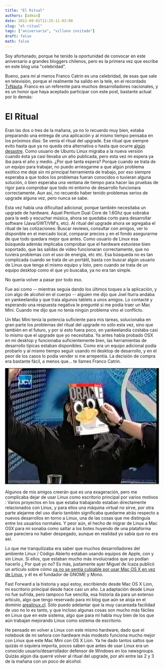 ```yaml
---
title: "El Ritual"
authors: [admin]
date: 2012-09-01T12:25:11-03:00
slug: "el-ritual"
tags: ["aniversario", "villano invitado"]
draft: false
math: false
---
```


Soy afortunado, porque he tenido la oportunidad de convocar en este
aniversario a grandes bloggers chilenos, pero es la primera vez que
escribe en este blog una "celebridad".

Bueno, para mi al menos Franco Catrin es una celebridad, de esas que
sale en televisión, porque el realmente ha salido en la tele, en el
recordado
[TvNauta](http://www.youtube.com/watch?feature=player_embedded&v=yxhrpbV0xAU).
Franco es un referente para muchos desarrolladores nacionales, y es un
honor que haya aceptado participar con este post, bastante actual por lo
demás:

El Ritual 
=========

Eran las dos o tres de la mañana, ya no lo recuerdo muy bien, estaba
preparando una entrega de una aplicación y al mismo tiempo pensaba en
los próximos días: Se venía el ritual del upgrade. Ese ritual que
siempre evito hasta que ya no queda otra alternativa o hasta que ocurre
[algún desastre](http://franco.arealinux.cl/2005/08/oportuncrisis-frinki-con-ubuntu/).
Como usuario de Ubuntu Linux migraba a la nueva versión cuando ésta ya
casi llevaba un año publicada, pero esta vez mi espera ya iba para el
año y medio. ¿Por qué tanta espera? Porque cuando se trata de un equipo
para trabajar, no puedo arriesgarme a que algún problema exótico me deje
sin mi principal herramienta de trabajo, por eso siempre esperaba a que
todos los problemas fueran conocidos o tuvieran alguna solución, o bien
esperaba una ventana de tiempo para hacer las pruebas de rigor para
comprobar que todo mi entorno de desarrollo funcionara correctamente.
Aun así, no recuerdo haber tenido problemas serios de upgrade alguna
vez, pero nunca se sabe.

Esta vez había una dificultad adicional, porque también necesitaba un
upgrade de hardware. Aquel Pentium Dual Core de 1.6Ghz que sobraba para
la web y escuchar música, ahora se quedaba corto para desarrollar
software (Java/GWT/VM's, etc). Al ritual del upgrade ahora se agregaba
el ritual de las cotizaciones: Buscar reviews, consultar con amigos, ver
lo disponible en el mercado local, comparar precios y en el fondo
asegurarme de que todo quedara mejor que antes. Como usuario de Linux
esa búsqueda además implicaba comprobar que el hardware estuviese bien
soportado, que las salidas de video funcionaran correctamente, que no
tuviera problemas con el uso de energía, etc etc. Esa búsqueda no es tan
complicada cuando se trata de un portátil, basta con buscar algún
usuario de Linux que tenga el mismo equipo y listo, pero cuando se trata
de un equipo desktop como el que yo buscaba, ya no era tan simple.

No quería volver a pasar por todo eso.

Fue así como -- mientras seguía dando los últimos toques a la
aplicación, y con algo de alcohol en el cuerpo -- alguien me dijo que
Joel Iturra andaba en yankeelandia y que traía algunos tablets a unos
amigos. Lo contacté y esperando una respuesta negativa le pregunté si me
podía traer un Mac Mini. Cuando me dijo que no tenía ningún problema
vino el conflicto.

Un Mac Mini tenía la potencia suficiente para mis tareas, solucionaba en
gran parte los problemas del ritual del upgrade no sólo esta vez, sino
que también en el futuro, y por si esto fuera poco, en yankeelandia
costaba casi lo mismo que el upgrade que yo necesitaba. Ya antes había
probado OSX en mi desktop y funcionaba suficientemente bien, las
herramientas de desarrollo típicas estaban disponibles. Como era un
equipo adicional podía probarlo y al mismo tiempo seguir usando mi
desktop de desarrollo, y en el peor de los casos lo podía vender si me
arrepentía. La decisión de compra era bastante fácil, a menos que... te
llames Franco Catrin.

![](franco-tux.jpg)

Algunos de mis amigos creerán que es una exageración, pero me complicaba
dejar de usar Linux como escritorio principal por varios motivos :
Varios proyectos en los que estaba trabajando estaban directamente
relacionados con Linux, y para ellos una máquina virtual no sirve, por
otra parte alejarme del uso diario también significaba quedarme atrás
respecto a nuevos desarrollos en torno a Linux, una de las cosas que me
distinguía entre los usuarios normales. Y peor aún, el hecho de migrar
de Linux a Mac OSX para mi sonaba como saltar a los botes huyendo de una
plataforma que pareciera no haber despegado, aunque en realidad yo sabía
que no era así.

Lo que me tranquilizaba era saber que muchos desarrolladores del
ambiente Linux / Código Abierto estaban usando equipos de Apple, con y
sin Linux. Si ellos, que estaban mucho más involucrados que yo podían
hacerlo ¿ Por qué yo no? Es más, justamente ayer Miguel de Icaza publicó
un artículo sobre cómo [ya no se sentía culpable por usar Mac OS X en
vez de Linux](http://tirania.org/blog/archive/2012/Aug-29.html), y él es
el fundador de GNOME y Mono.

Fast Forward a la historia y aquí estoy, escribiendo desde Mac OS X
Lion, mi escritorio principal desde hace casi un año. La adaptación
desde Linux no fue sufrida, pero tampoco fue sencilla, esa historia da
para un extenso articulo, algo que tengo reservado para mi blog que aún
se aloja en el dominio [arealinux.cl](http://franco.arealinux.cl). Sólo
puedo adelantar que la muy cacareada facilidad de uso no lo es tanto, y
que incluso algunas cosas son mucho más fáciles en Linux que en este
sistema, algo que para mí habla muy bien de los que aún trabajan
mejorando Linux como sistema de escritorio.

He pensado en volver a Linux con este mismo hardware, dado que el
notebook de mi señora con hardware más modesto funciona mucho mejor con
Linux que este Mac Mini con OS X Lion. Ya he dado tantos saltos que
quizás ni siquiera importa, pocos saben que antes de usar Linux era un
conocido usuario/desarrollador defensor de Windows en los newsgroups.
Quizás algún día querré volver al ritual del upgrade, por ahí entre las
2 y 3 de la mañana con un poco de alcohol.
